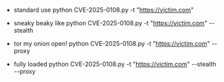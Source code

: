 - standard use
python CVE-2025-0108.py -t "https://victim.com"

- sneaky beaky like
python CVE-2025-0108.py -t "https://victim.com" --stealth

- tor my onion open!
python CVE-2025-0108.py -t "https://victim.com" --proxy

- fully loaded
python CVE-2025-0108.py -t "https://victim.com" --stealth --proxy
